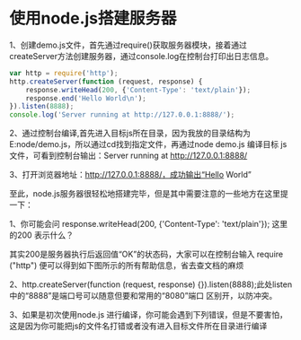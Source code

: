 # 使用node.js搭建服务器

1、创建demo.js文件，首先通过require()获取服务器模块，接着通过createServer方法创建服务器，通过console.log在控制台打印出日志信息。
```javascript 
var http = require('http');  
http.createServer(function (request, response) {  
    response.writeHead(200, {'Content-Type': 'text/plain'});  
    response.end('Hello World\n');  
}).listen(8888);  
console.log('Server running at http://127.0.0.1:8888/');  
```
2、通过控制台编译,首先进入目标js所在目录，因为我放的目录结构为E:node/demo.js，所以通过cd找到指定文件，再通过node demo.js 编译目标
js文件，可看到控制台输出：Server running at http://127.0.0.1:8888/

3、打开浏览器地址：http://127.0.0.1:8888/，成功输出“Hello World”

至此，node.js服务器很轻松地搭建完毕，但是其中需要注意的一些地方在这里提一下：

1、你可能会问 response.writeHead(200, {'Content-Type': 'text/plain'}); 这里的200 表示什么？

其实200是服务器执行后返回值“OK”的状态码，大家可以在控制台输入 require ("http") 便可以得到如下图所示的所有帮助信息，省去查文档的麻烦

2、http.createServer(function (request, response) {}).listen(8888);此处listen中的“8888”是端口号可以随意但要和常用的“8080”端口
区别开，以防冲突。

3、如果是初次使用node.js 进行编译，你可能会遇到下列错误，但是不要害怕，这是因为你可能把js的文件名打错或者没有进入目标文件所在目录进行编译
